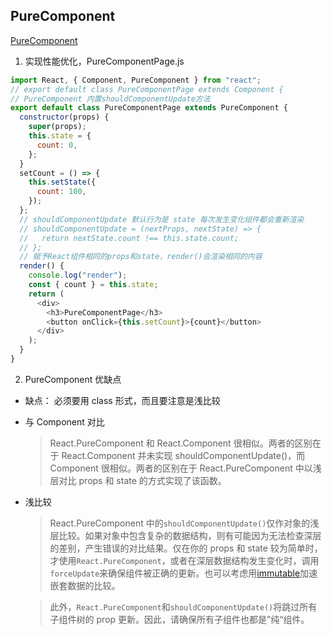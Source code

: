 ## PureComponent

[PureComponent](https://zh-hans.reactjs.org/docs/react-api.html#reactpurecomponent)

1. 实现性能优化，PureComponentPage.js

```js
import React, { Component, PureComponent } from "react";
// export default class PureComponentPage extends Component {
// PureComponent 内置shouldComponentUpdate方法
export default class PureComponentPage extends PureComponent {
  constructor(props) {
    super(props);
    this.state = {
      count: 0,
    };
  }
  setCount = () => {
    this.setState({
      count: 100,
    });
  };
  // shouldComponentUpdate 默认行为是 state 每次发生变化组件都会重新渲染
  // shouldComponentUpdate = (nextProps, nextState) => {
  //   return nextState.count !== this.state.count;
  // };
  // 赋予React组件相同的props和state，render()会渲染相同的内容
  render() {
    console.log("render");
    const { count } = this.state;
    return (
      <div>
        <h3>PureComponentPage</h3>
        <button onClick={this.setCount}>{count}</button>
      </div>
    );
  }
}
```

2. PureComponent 优缺点

- 缺点： 必须要用 class 形式，而且要注意是浅比较
- 与 Component 对比
  > React.PureComponent 和 React.Component 很相似。两者的区别在于 React.Component 并未实现 shouldComponentUpdate()，而 Component 很相似。两者的区别在于 React.PureComponent 中以浅层对比 props 和 state 的方式实现了该函数。
- 浅比较

  > React.PureComponent 中的`shouldComponentUpdate()`仅作对象的浅层比较。如果对象中包含复杂的数据结构，则有可能因为无法检查深层的差别，产生错误的对比结果。仅在你的 props 和 state 较为简单时，才使用`React.PureComponent`，或者在深层数据结构发生变化时，调用`forceUpdate`来确保组件被正确的更新。也可以考虑用[immutable](https://immutable-js.github.io/immutable-js/)加速嵌套数据的比较。

  > 此外，`React.PureComponent`和`shouldComponentUpdate()`将跳过所有子组件树的 prop 更新。因此，请确保所有子组件也都是”纯“组件。
